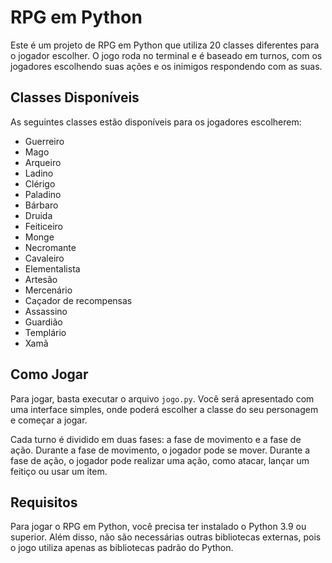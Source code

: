 # RPG em Python

Este é um projeto de RPG em Python que utiliza 20 classes diferentes 
para o jogador escolher. O jogo roda no terminal e é baseado em 
turnos, com os jogadores escolhendo suas ações e os inimigos respondendo
com as suas.



## Classes Disponíveis

As seguintes classes estão disponíveis para os jogadores escolherem:

- Guerreiro
- Mago
- Arqueiro
- Ladino
- Clérigo
- Paladino
- Bárbaro
- Druida
- Feiticeiro
- Monge
- Necromante
- Cavaleiro
- Elementalista
- Artesão
- Mercenário
- Caçador de recompensas
- Assassino
- Guardião
- Templário
- Xamã

## Como Jogar

Para jogar, basta executar o arquivo `jogo.py`. Você será apresentado com uma interface simples, onde poderá escolher a classe do seu personagem e começar a jogar.

Cada turno é dividido em duas fases: a fase de movimento e a fase de ação. Durante a fase de movimento, o jogador pode se mover. Durante a fase de ação, o jogador pode realizar uma ação, como atacar, lançar um feitiço ou usar um item.

## Requisitos

Para jogar o RPG em Python, você precisa ter instalado o Python 3.9 ou superior. Além disso, não são necessárias outras bibliotecas externas, pois o jogo utiliza apenas as bibliotecas padrão do Python.
